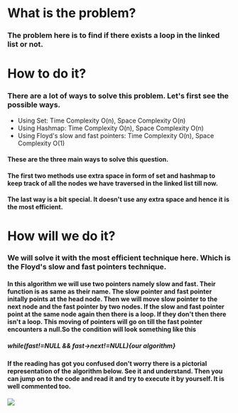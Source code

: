 # What is the problem?
### The problem here is to find if there exists a loop in the linked list or not.
# How to do it?
### There are a lot of ways to solve this problem. Let's first see the possible ways.
* Using Set: Time Complexity O(n), Space Complexity O(n)
* Using Hashmap: Time Complexity O(n), Space Complexity O(n)
* Using Floyd's slow and fast pointers: Time Complexity O(n), Space Complexity O(1)
#### These are the three main ways to solve this question. 
#### The first two methods use extra space in form of set and hashmap to keep track of all the nodes we have traversed in the linked list till now.
#### The last way is a bit special. It doesn't use any extra space and hence it is the most efficient.
# How will we do it?
### We will solve it with the most efficient technique here. Which is the Floyd's slow and fast pointers technique.
#### In this algorithm we will use two pointers namely slow and fast. Their function is as same as their name. The slow pointer and fast pointer initally points at the head node. Then we will move slow pointer to the next node and the fast pointer by two nodes. If the slow and fast pointer point at the same node again then there is a loop. If they don't then there isn't a loop. This moving of pointers will go on till the fast pointer encounters a null.So the condition will look something like this
##### while(fast!=NULL && fast->next!=NULL){our algorithm}
#### If the reading has got you confused don't worry there is a pictorial representation of the algorithm below. See it and understand. Then you can jump on to the code and read it and try to execute it by yourself. It is well commented too.
![](https://media.geeksforgeeks.org/wp-content/cdn-uploads/20190621160855/Detect-loop-in-a-linked-list.png)
